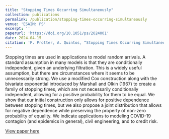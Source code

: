 ```yaml
---
title: "Stopping Times Occurring Simultaneously"
collection: publications
permalink: /publication/stopping-times-occurring-simultaneously
venue: 'ESAIM: PS'
excerpt: ''
paperurl: 'https://doi.org/10.1051/ps/2024001'
date: 2024-04-15
citation: 'P. Protter, A. Quintos, “Stopping Times Occurring Simultaneously”, <i>ESAIM: PS</i>, 28, 110-131 (2024).'
---
```


Stopping times are used in applications to model random arrivals. A standard assumption in many models is that they are conditionally independent, given an underlying filtration. This is a widely useful assumption, but there are circumstances where it seems to be unnecessarily strong. We use a modified Cox construction along with the bivariate exponential introduced by Marshall and Olkin (1967) to create a family of stopping times, which are not necessarily conditionally independent, allowing for a positive probability for them to be equal. We show that our initial construction only allows for positive dependence between stopping times, but we also propose a joint distribution that allows for negative dependence while preserving the property of non-zero probability of equality. We indicate applications to modeling COVID-19 contagion (and epidemics in general), civil engineering, and to credit risk.

[View paper here](https://www.esaim-ps.org/articles/ps/pdf/2024/01/ps230024.pdf)
